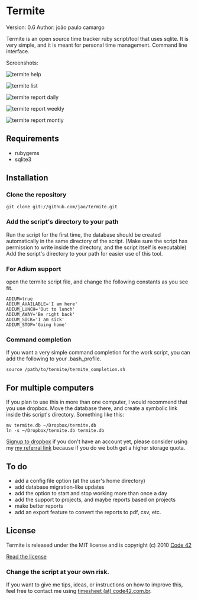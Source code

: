 # Termite
Version: 0.6
Author: joão paulo camargo

Termite is an open source time tracker ruby script/tool that uses sqlite. It is very simple, and it is meant for personal time management.
Command line interface.

Screenshots:

![termite help](http://cl.ly/wiR/content)

![termite list](http://cl.ly/wtv/content)

![termite report daily](http://cl.ly/xsh/content)

![termite report weekly](http://cl.ly/xpJ/content)

![termite report montly](http://cl.ly/x41/content)

## Requirements

* rubygems
* sqlite3

## Installation

### Clone the repository

    git clone git://github.com/jao/termite.git
 
### Add the script's directory to your path

Run the script for the first time, the database should be created automatically in the same directory of the script. (Make sure the script has permission to write inside the directory, and the script itself is executable)
Add the script's directory to your path for easier use of this tool.

### For Adium support

open the termite script file, and change the following constants as you see fit.

    ADIUM=true
    ADIUM_AVAILABLE='I am here'
    ADIUM_LUNCH='Out to lunch'
    ADIUM_AWAY='Be right back'
    ADIUM_SICK='I am sick'
    ADIUM_STOP='Going home'

### Command completion

If you want a very simple command completion for the work script, you can add the following to your .bash_profile.

    source /path/to/termite/termite_completion.sh

## For multiple computers

If you plan to use this in more than one computer, I would recommend that you use dropbox. Move the database there, and create a symbolic link inside this script's directory.
Something like this:

    mv termite.db ~/Dropbox/termite.db
    ln -s ~/Dropbox/termite.db termite.db

[Signup to dropbox](https://www.dropbox.com/referrals/NTIyMDkwMTA5) if you don't have an account yet, please consider using my [my referral link](https://www.dropbox.com/referrals/NTIyMDkwMTA5) because if you do we both get a higher storage quota.

## To do

* add a config file option (at the user's home directory)
* add database migration-like updates
* add the option to start and stop working more than once a day
* add the support to projects, and maybe reports based on projects
* make better reports
* add an export feature to convert the reports to pdf, csv, etc.

## License

Termite is released under the MIT license and is copyright (c) 2010 [Code 42](http://code42.com.br)

[Read the license](http://github.com/jao/timesheet/master/LICENSE)

### Change the script at your own risk.

If you want to give me tips, ideas, or instructions on how to improve this, feel free to contact me using [timesheet (at) code42.com.br](mailto:timesheet@code42.com.br).
